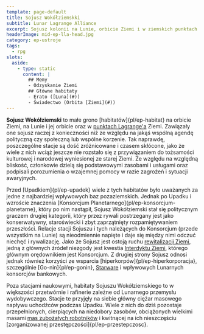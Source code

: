 ```yaml
---
template: page-default
title: Sojusz Wokółziemskki
subtitle: Lunar Lagrange Alliance
excerpt: Sojusz kolonii na Lunie, orbicie Ziemi i w ziemskich punktach Lagrange'a
headerImage: mid-ep-lla-head.jpg
category: ep-ustroje
tags:
  - rpg
slots:
  aside:
    - type: static
      content: |
        ## Memy
        - Odzyskanie Ziemi
        ## Główne habitaty
        - Erato ([Luna](#))
        - Świadectwo (Orbita [Ziemi](#))
---
```

**Sojusz Wokółziemski** to małe grono [habitatów]{pl/ep-habitat} na orbicie Ziemi, na Lunie i jej orbicie oraz w [punktach Lagrange'a](http://pl.wikipedia.org/wiki/Punkt_libracyjny) Ziemi. Zawiązały one sojusz raczej z konieczności niż ze względu na jakąś wspólną agendę polityczną czy społeczną lub wspólne korzenie. Tak naprawdę, poszczególne stacje są dość zróżnicowane i czasem skłócone, jako że wiele z nich wciąż jeszcze nie rozstało się z przywiązaniem do tożsamości kulturowej i narodowej wyniesionej ze starej Ziemi. Ze względu na względną bliskość, członkowie dzielą się podstawowymi zasobami i usługami oraz podpisali porozumienia o wzajemnej pomocy w razie zagrożeń i sytuacji awaryjnych.

Przed [Upadkiem]{pl/ep-upadek} wiele z tych habitatów było uważanych za jedne z najbardziej wpływowych baz pozaziemskich. Jednak po Upadku i wzroście znaczenia [Konsorcjum Planetarnego]{pl/ep-konsorcjum-planetarne}, który po nim nastąpił, Sojusz Wokółziemski stał się politycznym graczem drugiej kategorii, który przez rywali postrzegany jest jako konserwatywny, staroświecki i zbyt zaprzątnięty rozpamiętywaniem przeszłości. Relacje stacji Sojuszu i tych należących do Konsorcjum (przede wszystkim na Lunie) są nieodmiennie napięte i daje się między nimi odczuć niechęć i rywalizację. Jako że Sojusz jest ostoją ruchu [rewitalizacji Ziemi](Rewitalizatorzy.md "Aktywiści dążący do oczyszczenia i odzyskania Ziemi"), jedną z głównych źródeł niezgody jest kwestia [Interdyktu Ziemi](#), którego głównym orędownikiem jest Konsorcjum. Z drugiej strony Sojusz odnosi jednak również korzyści ze wsparcia [hiperkorpów]{pl/ep-hiperkorporacja}, szczególnie [Go-nin]{pl/ep-gonin}, [Starware](Starware.md "Robotyka, Inżynieria lotnicza, Konstrukcja habitatów ") i wpływowych Lunarnych konsorcjów bankowych.

Poza stacjami naukowymi, habitaty Sojuszu Wokółziemskiego to w większości przetwórnie i rafinerie zależne od Lunarnego przemysłu wydobywczego. Stacje te przyjęły na siebie główny ciężar masowego napływu uchodźców podczas Upadku. Wiele z nich do dziś pozostaje przepełnionych, cierpiących na niedobory zasobów, obciążonych wielkimi masami [mas zubożałych robotników](#) i kwitnącej na ich nieszczęściu [zorganizowanej przestępczości]{pl/ep-przestepczosc}.
